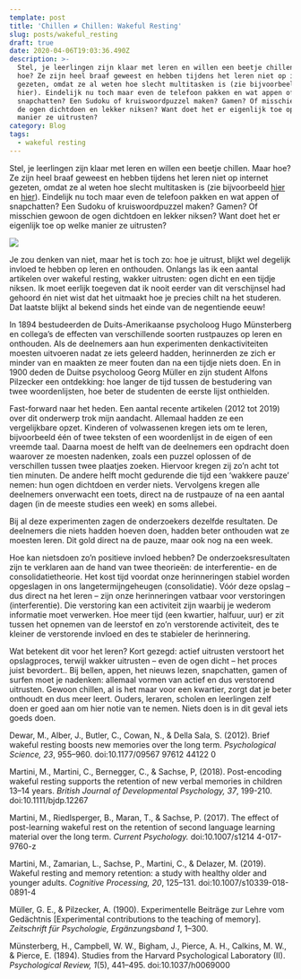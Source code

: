 ```yaml
---
template: post
title: 'Chillen ≠ Chillen: Wakeful Resting'
slug: posts/wakeful_resting
draft: true
date: 2020-04-06T19:03:36.490Z
description: >-
  Stel, je leerlingen zijn klaar met leren en willen een beetje chillen. Maar
  hoe? Ze zijn heel braaf geweest en hebben tijdens het leren niet op internet
  gezeten, omdat ze al weten hoe slecht multitasken is (zie bijvoorbeeld hier en
  hier). Eindelijk nu toch maar even de telefoon pakken en wat appen of
  snapchatten? Een Sudoku of kruiswoordpuzzel maken? Gamen? Of misschien gewoon
  de ogen dichtdoen en lekker niksen? Want doet het er eigenlijk toe op welke
  manier ze uitrusten? 
category: Blog
tags:
  - wakeful resting
---
```

Stel, je leerlingen zijn klaar met leren en willen een beetje chillen. Maar hoe? Ze zijn heel braaf geweest en hebben tijdens het leren niet op internet gezeten, omdat ze al weten hoe slecht multitasken is (zie bijvoorbeeld [hier ](https://onderzoekonderwijs.net/2013/09/08/drie-mythes-over-leren-en-lerenden/)en [hier](https://onderzoekonderwijs.net/2018/01/23/laptops-in-de-klas-zijn-het-nieuwe-meeroken/)). Eindelijk nu toch maar even de telefoon pakken en wat appen of snapchatten? Een Sudoku of kruiswoordpuzzel maken? Gamen? Of misschien gewoon de ogen dichtdoen en lekker niksen? Want doet het er eigenlijk toe op welke manier ze uitrusten? 

![](/media/the_first_discovered_minimal_9x9_sudoku_puzzle_with_40_givens.png)

Je zou denken van niet, maar het is toch zo: hoe je uitrust, blijkt wel degelijk invloed te hebben op leren en onthouden. Onlangs las ik een aantal artikelen over wakeful resting, wakker uitrusten: ogen dicht en een tijdje niksen. Ik moet eerlijk toegeven dat ik nooit eerder van dit verschijnsel had gehoord én niet wist dat het uitmaakt hoe je precies chilt na het studeren. Dat laatste blijkt al bekend sinds het einde van de negentiende eeuw! 



In 1894 bestudeerden de Duits-Amerikaanse psycholoog Hugo Münsterberg en collega’s de effecten van verschillende soorten rustpauzes op leren en onthouden. Als de deelnemers aan hun experimenten denkactiviteiten moesten uitvoeren nadat ze iets geleerd hadden, herinnerden ze zich er minder van en maakten ze meer fouten dan na een tijdje niets doen. En in 1900 deden de Duitse psycholoog Georg Müller en zijn student Alfons Pilzecker een ontdekking: hoe langer de tijd tussen de bestudering van twee woordenlijsten, hoe beter de studenten de eerste lijst onthielden.

Fast-forward naar het heden. Een aantal recente artikelen (2012 tot 2019) over dit onderwerp trok mijn aandacht. Allemaal hadden ze een vergelijkbare opzet. Kinderen of volwassenen kregen iets om te leren, bijvoorbeeld één of twee teksten of een woordenlijst in de eigen of een vreemde taal. Daarna moest de helft van de deelnemers een opdracht doen waarover ze moesten nadenken, zoals een puzzel oplossen of de verschillen tussen twee plaatjes zoeken. Hiervoor kregen zij zo’n acht tot tien minuten. De andere helft mocht gedurende die tijd een ‘wakkere pauze’ nemen: hun ogen dichtdoen en verder niets. Vervolgens kregen alle deelnemers onverwacht een toets, direct na de rustpauze of na een aantal dagen (in de meeste studies een week) en soms allebei. 

Bij al deze experimenten zagen de onderzoekers dezelfde resultaten. De deelnemers die niets hadden hoeven doen, hadden beter onthouden wat ze moesten leren. Dit gold direct na de pauze, maar ook nog na een week. 

Hoe kan nietsdoen zo’n positieve invloed hebben? De onderzoeksresultaten zijn te verklaren aan de hand van twee theorieën: de interferentie- en de consolidatietheorie. Het kost tijd voordat onze herinneringen stabiel worden opgeslagen in ons langetermijngeheugen (consolidatie). Vóór deze opslag – dus direct na het leren – zijn onze herinneringen vatbaar voor verstoringen (interferentie). Die verstoring kan een activiteit zijn waarbij je wederom informatie moet verwerken. Hoe meer tijd (een kwartier, halfuur, uur) er zit tussen het opnemen van de leerstof en zo’n verstorende activiteit, des te kleiner de verstorende invloed en des te stabieler de herinnering. 

Wat betekent dit voor het leren? Kort gezegd: actief uitrusten verstoort het opslagproces, terwijl wakker uitrusten – even de ogen dicht – het proces juist bevordert.. Bij bellen, appen, het nieuws lezen, snapchatten, gamen of surfen moet je nadenken: allemaal vormen van actief en dus verstorend uitrusten. Gewoon chillen, al is het maar voor een kwartier, zorgt dat je beter onthoudt en dus meer leert. Ouders, leraren, scholen en leerlingen zelf doen er goed aan om hier notie van te nemen. Niets doen is in dit geval iets goeds doen.



Dewar, M., Alber, J., Butler, C., Cowan, N., & Della Sala, S. (2012). Brief wakeful resting boosts new memories over the long term. _Psychological Science, 23_, 955–960. doi:10.1177/09567 97612 44122 0

Martini, M., Martini, C., Bernegger, C., & Sachse, P, (2018). Post-encoding wakeful resting supports the retention of new verbal memories in children 13–14 years. _British Journal of Developmental Psychology, 37_, 199-210. doi:10.1111/bjdp.12267

Martini, M., Riedlsperger, B., Maran, T., & Sachse, P. (2017). The effect of post-learning wakeful rest on the retention of second language learning material over the long term. _Current Psychology._ doi:10.1007/s1214 4-017-9760-z

Martini, M., Zamarian, L., Sachse, P., Martini, C., & Delazer, M. (2019). Wakeful resting and memory retention: a study with healthy older and younger adults. _Cognitive Processing, 20_, 125–131. doi:10.1007/s10339-018-0891-4

Müller, G. E., & Pilzecker, A. (1900). Experimentelle Beiträge zur Lehre vom Gedächtnis \[Experimental contributions to the teaching of memory]. _Zeitschrift für Psychologie, Ergänzungsband 1_, 1–300.

Münsterberg, H., Campbell, W. W., Bigham, J., Pierce, A. H., Calkins, M. W., & Pierce, E. (1894). Studies from the Harvard Psychological Laboratory (II). _Psychological Review, 1_(5), 441–495. doi:10.1037/h0069000
